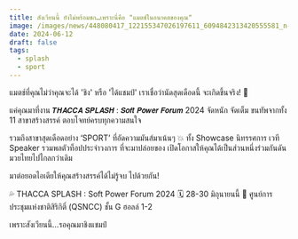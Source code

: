 ```yaml
---
title: สังเวียนนี้ ยังไม่พร้อมชก…เพราะนี่คือ "แมตช์ในอนาคตของคุณ"
image: /images/news/448080417_122155347026197611_6094842313420555581_n-1-.jpg
date: 2024-06-12
draft: false
tags:
  - splash
  - sport
---
```

แมตช์ที่คุณไม่ว่าคุณจะได้ 'ชิง' หรือ 'ได้แชมป์'
เราเชื่อว่านัดสุดเดือดนี้ จะเกิดขึ้นจริง! 🥊

แค่คุณมาที่งาน 𝙏𝙃𝘼𝘾𝘾𝘼 𝙎𝙋𝙇𝘼𝙎𝙃 : 𝙎𝙤𝙛𝙩 𝙋𝙤𝙬𝙚𝙧 𝙁𝙤𝙧𝙪𝙢 2024
จัดหนัก จัดเต็ม ขนทัพจากทั้ง 11 สาขาสร้างสรรค์ ตอบโจทย์ครบทุกความสนใจ

รวมถึงสาขาสุดเดือดอย่าง ‘SPORT’ ที่อัดความมันส์มาเน้นๆ 💥
ทั้ง Showcase นิทรรศการ เวที Speaker รวมพลตัวท็อปประจำวงการ ที่จะมาปล่อยของ เปิดโอกาสให้คุณได้เป็นส่วนหนึ่งร่วมกันดันมวยไทยไปไกลกว่าเดิม

มาต่อยอดไอเดียให้คุณสร้างสรรค์ได้ไม่รู้จบ ไปด้วยกัน!

💦 THACCA SPLASH : Soft Power Forum 2024
🗓️ 28-30 มิถุนายนนี้
📍 ศูนย์การประชุมแห่งชาติสิริกิติ์ (QSNCC) ชั้น G ฮอลล์ 1-2

เพราะสังเวียนนี้…รอคุณมาชิงแชมป์
